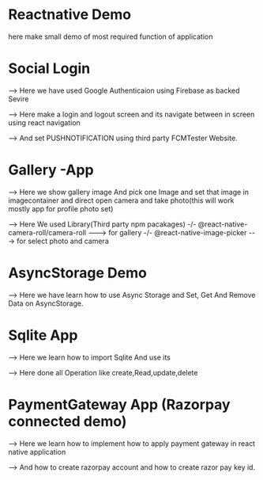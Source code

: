 # Reactnative Demo
   here make small demo of most required function of application

# Social Login 
  --> Here we have used Google Authenticaion using Firebase as backed Sevire

  --> Here make a login and logout screen and its navigate between in screen using react navigation

  --> And set PUSHNOTIFICATION using third party FCMTester Website.
   
# Gallery -App
  --> Here we show gallery image And pick one Image and set that image in imagecontainer and direct open camera and take photo(this will work mostly app for profile photo set)

  --> Here We used Library(Third party npm pacakages)
     -/- @react-native-camera-roll/camera-roll ---> for gallery
     -/- @react-native-image-picker            ---> for select photo and camera

# AsyncStorage Demo 
   --> Here we have learn how to use Async Storage and Set, Get And Remove Data on AsyncStorage.

# Sqlite App
  --> Here we learn how to import Sqlite And use its

  --> Here done all Operation like create,Read,update,delete  

# PaymentGateway App (Razorpay connected demo)
   --> Here we learn how to implement how to apply payment gateway in react native application 

   --> And how to create razorpay account and how to create razor pay key id.
     


